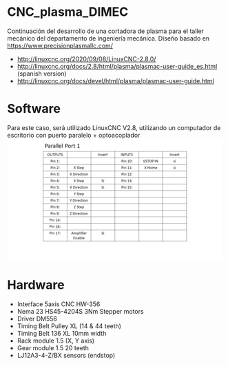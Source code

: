 # CNC_plasma_DIMEC
Continuación del desarrollo de una cortadora de plasma para el taller mecánico del departamento de ingeniería mecánica. 
Diseño basado en https://www.precisionplasmallc.com/
- http://linuxcnc.org/2020/09/08/LinuxCNC-2.8.0/
- http://linuxcnc.org/docs/2.8/html/plasma/plasmac-user-guide_es.html (spanish version)
- http://linuxcnc.org/docs/devel/html/plasma/plasmac-user-guide.html
# Software
Para este caso, será utilizado LinuxCNC V2.8, utilizando un computador de escritorio con puerto paralelo + optoacoplador
<img src="/Documentacion/pines_parallel_port.png" width="500">

# Hardware
- Interface 5axis CNC HW-356
- Nema 23 HS45-4204S 3Nm Stepper motors
- Driver DM556
- Timing Belt Pulley XL (14 & 44 teeth)
- Timing Belt 136 XL 10mm width
- Rack module 1.5 (X, Y axis)
- Gear module 1.5 20 teeth
- LJ12A3-4-Z/BX sensors (endstop)
